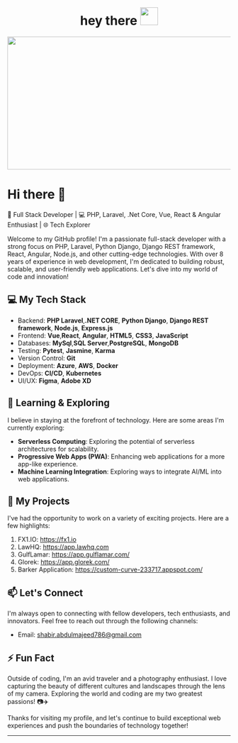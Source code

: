 

<p align="center"><img src="https://komarev.com/ghpvc/?username=SHABIR0786&style=flat-square&color=blue" alt=""></p>

<h1 align="center">hey there <img src="https://media.giphy.com/media/hvRJCLFzcasrR4ia7z/giphy.gif" width="40"></h1>

<p align="center"><img src="https://media.giphy.com/media/SWoSkN6DxTszqIKEqv/giphy.gif" width="600" height="300"  /></p>

# Hi there 👋

🚀 Full Stack Developer | 💻 PHP, Laravel, .Net Core, Vue, React & Angular Enthusiast | 🌐 Tech Explorer

Welcome to my GitHub profile! I'm a passionate full-stack developer with a strong focus on PHP, Laravel, Python Django, Django REST framework, React, Angular, Node.js, and other cutting-edge technologies. With over 8 years of experience in web development, I'm dedicated to building robust, scalable, and user-friendly web applications. Let's dive into my world of code and innovation!

## 💻 My Tech Stack

- Backend: **PHP Laravel**,**.NET CORE**, **Python Django**, **Django REST framework**, **Node.js**, **Express.js**
- Frontend: **Vue**,**React**, **Angular**, **HTML5**, **CSS3**, **JavaScript**
- Databases: **MySql**,**SQL Server**,**PostgreSQL**, **MongoDB**
- Testing: **Pytest**, **Jasmine**, **Karma**
- Version Control: **Git**
- Deployment: **Azure**, **AWS**, **Docker**
- DevOps: **CI/CD**, **Kubernetes**
- UI/UX: **Figma**, **Adobe XD**

## 🌱 Learning & Exploring

I believe in staying at the forefront of technology. Here are some areas I'm currently exploring:

- **Serverless Computing**: Exploring the potential of serverless architectures for scalability.
- **Progressive Web Apps (PWA)**: Enhancing web applications for a more app-like experience.
- **Machine Learning Integration**: Exploring ways to integrate AI/ML into web applications.

## 🚀 My Projects

I've had the opportunity to work on a variety of exciting projects. Here are a few highlights:

1. FX1.IO: https://fx1.io
2. LawHQ: https://app.lawhq.com
3. GulfLamar: https://app.gulflamar.com/
4. Glorek: https://app.glorek.com/
5. Barker Application: https://custom-curve-233717.appspot.com/

## 📫 Let's Connect

I'm always open to connecting with fellow developers, tech enthusiasts, and innovators. Feel free to reach out through the following channels:
- Email: shabir.abdulmajeed786@gmail.com

## ⚡ Fun Fact

Outside of coding, I'm an avid traveler and a photography enthusiast. I love capturing the beauty of different cultures and landscapes through the lens of my camera. Exploring the world and coding are my two greatest passions! 📷✈️

Thanks for visiting my profile, and let's continue to build exceptional web experiences and push the boundaries of technology together!

---
